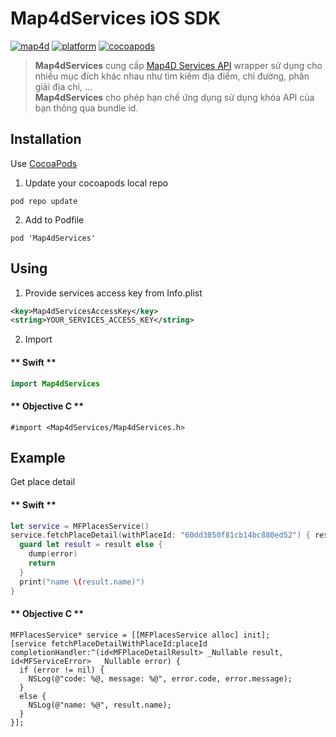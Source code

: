 # Map4dServices iOS SDK
[![map4d](https://img.shields.io/badge/map4d-services-orange)](https://map4d.vn/)
[![platform](https://img.shields.io/cocoapods/p/Map4dServices)](https://www.apple.com/ios/)
[![cocoapods](https://img.shields.io/cocoapods/v/Map4dServices)](https://cocoapods.org/pods/Map4dServices)

> **Map4dServices** cung cấp [Map4D Services API](https://docs.map4d.vn/map4d-service/api) wrapper sử dụng cho nhiều mục đích khác nhau như tìm kiếm địa điểm, chỉ đường, phân giải địa chỉ, ...  
> **Map4dServices** cho phép hạn chế ứng dụng sử dụng khóa API của bạn thông qua bundle id.  

## Installation

Use [CocoaPods](https://cocoapods.org)

1. Update your cocoapods local repo
```shell
pod repo update
```

2. Add to Podfile
```shell
pod 'Map4dServices'
```

## Using

1. Provide services access key from Info.plist

```xml
<key>Map4dServicesAccessKey</key>
<string>YOUR_SERVICES_ACCESS_KEY</string>
```

2. Import

<!-- tabs:start -->
#### ** Swift **

```swift
import Map4dServices
```

#### ** Objective C **

```objc
#import <Map4dServices/Map4dServices.h>
```
<!-- tabs:end -->

## Example

Get place detail

<!-- tabs:start -->
#### ** Swift **

```swift
let service = MFPlacesService()
service.fetchPlaceDetail(withPlaceId: "60dd3850f81cb14bc880ed52") { result, error in
  guard let result = result else {
    dump(error)
    return
  }
  print("name \(result.name)")
}
```

#### ** Objective C **

```objc
MFPlacesService* service = [[MFPlacesService alloc] init];
[service fetchPlaceDetailWithPlaceId:placeId completionHandler:^(id<MFPlaceDetailResult> _Nullable result, id<MFServiceError>  _Nullable error) {
  if (error != nil) {
    NSLog(@"code: %@, message: %@", error.code, error.message);
  }
  else {
    NSLog(@"name: %@", result.name);
  }
}];
```
<!-- tabs:end -->